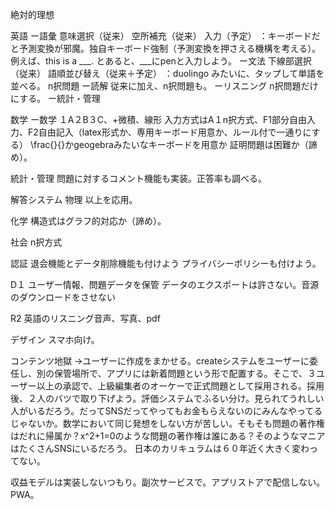 絶対的理想

英語
ー語彙
意味選択（従来）
空所補充（従来）
入力（予定）
：キーボードだと予測変換が邪魔。独自キーボード強制（予測変換を押さえる機構を考える）。例えば、this is a ___. とあると、___にpenと入力しよう。
ー文法
下線部選択（従来）
語順並び替え（従来＋予定）
：duolingo みたいに、タップして単語を並べる。
n択問題
ー読解
従来に加え、n択問題も。
ーリスニング
n択問題だけにする。
ー統計・管理

数学
ー数学
１A２B３C、+微積、線形
入力方式はA１n択方式、F1部分自由入力、F2自由記入（latex形式か、専用キーボード用意か、ルール付で一通りにする）
\frac{}{}かgeogebraみたいなキーボードを用意か
証明問題は困難か（諦め）。

統計・管理
問題に対するコメント機能も実装。正答率も調べる。

解答システム
物理
以上を応用。

化学
構造式はグラフ的対応か（諦め）。


社会
n択方式

認証
退会機能とデータ削除機能も付けよう
プライバシーポリシーも付けよう。

D１
ユーザー情報、問題データを保管
データのエクスポートは許さない。音源のダウンロードをさせない

R2
英語のリスニング音声、写真、pdf

デザイン
スマホ向け。

コンテンツ地獄
→ユーザーに作成をまかせる。createシステムをユーザーに委任し、別の保管場所で、アプリには新着問題という形で配置する。そこで、３ユーザー以上の承認で、上級編集者のオーケーで正式問題として採用される。採用後、２人のバツで取り下げよう。評価システムでふるい分け。見られてうれしい人がいるだろう。だってSNSだってやってもお金もらえないのにみんなやってるじゃないか。数学において同じ発想をしない方が苦しい。そもそも問題の著作権はだれに帰属か？x^2+1=0のような問題の著作権は誰にある？そのようなマニアはたくさんSNSにいるだろう。
日本のカリキュラムは６０年近く大きく変わってない。

収益モデルは実装しないつもり。副次サービスで。アプリストアで配信しない。PWA。
